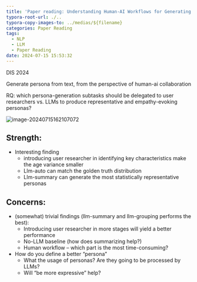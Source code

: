 ```yaml
---
title: 'Paper reading: Understanding Human-AI Workflows for Generating Personas'
typora-root-url: ./..
typora-copy-images-to: ../medias/${filename}
categories: Paper Reading
tags:
  - NLP
  - LLM
  - Paper Reading
date: 2024-07-15 15:53:32
---
```


DIS 2024

Generate persona from text, from the perspective of human-ai collaboration

RQ: which persona-generation subtasks should be delegated to user researchers vs. LLMs to produce representative and empathy-evoking personas?

![image-20240715162107072](/medias/Paper-reading-Understanding-Human-AI-Workflows-for-Generating-Personas/image-20240715162107072.png)

## Strength:

- Interesting finding
  - introducing user researcher in identifying key characteristics make the age variance smaller
  - Llm-auto can match the golden truth distribution
  - Llm-summary can generate the most statistically representative personas

## Concerns:

- (somewhat) trivial findings (llm-summary and llm-grouping performs the best):
  - Introducing user researcher in more stages will yield a better performance
  - No-LLM baseline (how does summarizing help?)
  - Human workflow – which part is the most time-consuming?
- How do you define a better “persona”
  - What the usage of personas? Are they going to be processed by LLMs?
  - Will “be more expressive” help?
